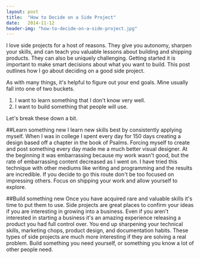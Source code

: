 ```yaml
---
layout: post
title:  "How to Decide on a Side Project"
date:   2014-11-12
header-img: "how-to-decide-on-a-side-project.jpg"
---
```


I love side projects for a host of reasons. 
They give you autonomy, sharpen your skills, and can teach you valuable lessons about building and shipping products.
They can also be uniquely challenging.
Getting started it is important to make smart decisions about what you want to build.
This post outlines how I go about deciding on a good side project.


As with many things, it's helpful to figure out your end goals.
Mine usually fall into one of two buckets.

1. I want to learn something that I don't know very well.
2. I want to build something that people will use.

Let's break these down a bit.

##Learn something new
I learn new skills best by consistently applying myself.
When I was in college I spent every day for 150 days creating a design based off a chapter in the book of Psalms.
Forcing myself to create and post something every day made me a much better visual designer.
At the beginning it was embarrassing because my work wasn't good, but the rate of embarrassing content decreased as I went on.
I have tried this technique with other mediums like writing and programming and the results are incredible.
If you decide to go this route don't be too focused on impressing others.
Focus on shipping your work and allow yourself to explore.

##Build something new
Once you have acquired rare and valuable skills it's time to put them to use.
Side projects are great places to confirm your ideas if you are interesting in growing into a business.
Even if you aren't interested in starting a business it's an amazing experience releasing a product you had full control over.
You end up sharpening your technical skills, marketing chops, product design, and documentation habits.
These types of side projects are much more interesting if they are solving a real problem.
Build something you need yourself, or something you know a lot of other people need.
